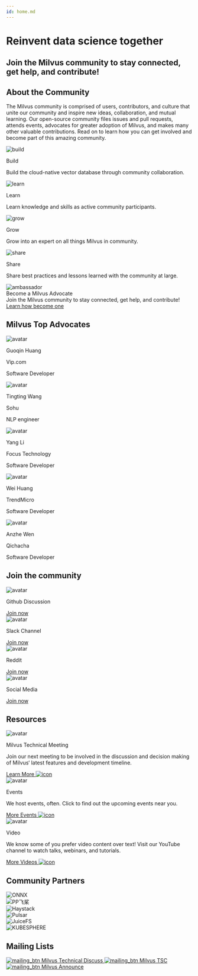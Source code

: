 ```yaml
---
id: home.md
---
```


<div class="community-h1-wrapper">

  <h1 class="title">
    Reinvent data science together
  </h1>

  <h2 class="sub-title">
    Join the Milvus community to stay connected, get help, and contribute!
  </h2>

</div>

<h2 class="about-title">About the Community</h2>

The Milvus community is comprised of users, contributors, and culture that unite our community and inspire new ideas, collaboration, and mutual learning. Our open-source community files issues and pull requests, attends events, advocates for greater adoption of Milvus, and makes many other valuable contributions. Read on to learn how you can get involved and become part of this amazing community.

<div class="about-wrapper">

  <div class="about-card-container">
    <img src="../../assets/home_build.svg" alt="build" />
    <p class="about-title">Build</p>
    <p>Build the cloud-native vector database through community collaboration.</p>
  </div>

  <div class="about-card-container">
    <img src="../../assets/home_learn.svg" alt="learn" />
    <p class="about-title">Learn</p>
    <p>Learn knowledge and skills as active community participants.</p>
  </div>

  <div class="about-card-container">
    <img src="../../assets/home_grow.svg" alt="grow" />
    <p class="about-title">Grow</p>
    <p>Grow into an expert on all things Milvus in community.</p>
  </div>

  <div class="about-card-container">
    <img src="../../assets/home_share.svg" alt="share" />
    <p class="about-title">Share</p>
    <p>Share best practices and lessons learned with the community at large.</p>
  </div>

</div>

<div class="advocate-banner">

  <div class="img-container">
    <img src="../../assets/ambassador.png" alt="ambassador" />
  </div>

  <div class="banner-container">
    <div class="banner-title">
      <div class="title">Become a Milvus Advocate</div>
      <div class="subtitle">Join the Milvus community to stay connected, get help, and contribute!</div>
    </div>
    <a href="/community/milvus_advocate.md" class="secondaryBtnSm">
      Learn how become one
    </a>
  </div>

</div>

## Milvus Top Advocates

<div class="advocates-wrapper">

  <div class="advocates-card-container">
    <div class="img-container">
      <img src="../../assets/gq_huang.png" alt="avatar" />
    </div>
    <p class="advocate-name">Guoqin Huang</p>
    <p class="advocate-co">Vip.com</p>
    <p class="advocate-title">Software Developer</p>
  </div>

  <div class="advocates-card-container">
    <div class="img-container">
      <img src="../../assets/tt_wang.png" alt="avatar" />
    </div>
    <p class="advocate-name">Tingting Wang</p>
    <p class="advocate-co">Sohu</p>
    <p class="advocate-title">NLP engineer</p>
  </div>

  <div class="advocates-card-container">
    <div class="img-container">
      <img src="../../assets/y_li.png" alt="avatar" />
    </div>
    <p class="advocate-name">Yang Li</p>
    <p class="advocate-co">Focus Technology</p>
    <p class="advocate-title">Software Developer</p>
  </div>

  <div class="advocates-card-container">
    <div class="img-container">
      <img src="../../assets/wei_huang.png" alt="avatar" />
    </div>
    <p class="advocate-name">Wei Huang</p>
    <p class="advocate-co">TrendMicro</p>
    <p class="advocate-title">Software Developer</p>
  </div>

  <div class="advocates-card-container">
    <div class="img-container">
      <img src="../../assets/az_wen.png" alt="avatar" />
    </div>
    <p class="advocate-name">Anzhe Wen</p>
    <p class="advocate-co">Qichacha</p>
    <p class="advocate-title">Software Developer</p>
  </div>

</div>

## Join the community

<div class="join-wrapper">

  <div class="join-card-container">
    <img src="../../assets/github-v3.svg" alt="avatar" />
    <p class="label">Github Discussion</p>
    <a href="https://github.com/milvus-io/milvus/discussions" class="secondaryBtnSm">
      Join now
    </a>
  </div>

  <div class="join-card-container">
    <img src="../../assets/slack-v3.svg" alt="avatar" />
    <p class="label">Slack Channel</p>
    <a href="/slack" class="secondaryBtnSm">
      Join now
    </a>
  </div>

  <div class="join-card-container">
    <img src="../../assets/reddit-v3.svg" alt="avatar" />
    <p class="label">Reddit</p>
    <a href="https://www.reddit.com/r/vectordatabase/" class="secondaryBtnSm">
      Join now
    </a>
  </div>

  <div class="join-card-container">
    <img src="../../assets/twitter-v3.svg" alt="avatar" />
    <p class="label">Social Media</p>
    <a href="https://twitter.com/milvusio" class="secondaryBtnSm">
      Join now
    </a>
  </div>

</div>

## Resources

<div class="resource-wrapper">

  <div class="resource-card-container">
    <img src="../../assets/resource_meeting.svg" alt="avatar" />
    <p class="label">Milvus Technical Meeting</p>
    <p class="content">Join our next meeting to be involved in the discussion and decision making of Milvus‘ latest features and development timeline.</p>
    <a href="https://wiki.lfaidata.foundation/pages/viewpage.action?pageId=43287098">
      Learn More <img src="../../assets/arrow-right.svg" alt='icon' />
    </a>
  </div>

  <div class="resource-card-container">
    <img src="../../assets/resource_event.svg" alt="avatar" />
    <p class="label">Events</p>
    <p class="content">We host events, often. Click to find out the upcoming events near you.</p>
    <a href="https://www.meetup.com/milvus-meetup/">
      More Events <img src="../../assets/arrow-right.svg" alt='icon' />
    </a>
  </div>

  <div class="resource-card-container">
    <img src="../../assets/resource_video.svg" alt="avatar" />
    <p class="label">Video</p>
    <p class="content">We know some of you prefer video content over text! Visit our YouTube channel to watch talks, webinars, and tutorials.</p>
    <a href="https://www.youtube.com/c/MilvusVectorDatabase">
      More Videos <img src="../../assets/arrow-right.svg" alt='icon' />
    </a>
  </div>

</div>

## Community Partners

<div class="partners-wrapper">

  <div class="img-container">
    <img src="../../assets/onnx.png" alt="ONNX" />
  </div>
  <div class="img-container">
    <img src="../../assets/paddle.png" alt="PP飞桨" />
  </div>
  <div class="img-container">
    <img src="../../assets/haystack.png" alt="Haystack" />
  </div>
  <div class="img-container">
    <img src="../../assets/pulsar.png" alt="Pulsar" />
  </div>
  <div class="img-container">
    <img src="../../assets/juice.png" alt="JuiceFS" />
  </div>
  <div class="img-container">
    <img src="../../assets/kubesphere.png" alt="KUBESPHERE" />
  </div>

</div>

## Mailing Lists

<div class="mailing-wrapper">

  <a href="https://lists.lfaidata.foundation/g/milvus-technical-discuss" class="secondaryBtnSm" >
    <img src="../../assets/mailing_btn.svg" alt="mailing_btn" />
    Milvus Technical Discuss
  </a>

  <a href="https://lists.lfaidata.foundation/g/milvus-tsc" class="secondaryBtnSm" >
    <img src="../../assets/mailing_btn.svg" alt="mailing_btn" />
    Milvus TSC
  </a>

  <a href="https://lists.lfaidata.foundation/g/milvus-announce" class="secondaryBtnSm" >
    <img src="../../assets/mailing_btn.svg" alt="mailing_btn" />
    Milvus Announce
  </a>

</div>
